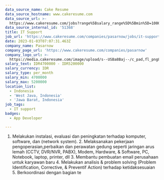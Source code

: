 ```yaml
---
data_source_name: Cake Resume
data_source_hostname: www.cakeresume.com
data_source_url: >-
  https://www.cakeresume.com/jobs?range%5Bsalary_range%5D%5Bmin%5D=1000000&refinementList%5Bprofession%5D%5B0%5D=tech_android-development&refinementList%5Bprofession%5D%5B1%5D=tech_ios-development
data_source_internal_id: '51368'
title: IT Support
job_url: 'https://www.cakeresume.com/companies/pasarnow/jobs/it-support'
date: 2023-01-03T07:07:31.463Z
company_name: Pasarnow
company_page_url: 'https://www.cakeresume.com/companies/pasarnow'
company_logo_url: >-
  https://media.cakeresume.com/image/upload/s--USBa8Baj--/c_pad,fl_png8,h_200,w_200/v1670577503/xqm76aodhekije4e2y4i.png
salary_text: IDR4700000 - IDR5200000
salary_currency: IDR
salary_type: per_month
salary_min: 4700000
salary_max: 5200000
location_list:
  - Indonesia
  - 'West Java, Indonesia'
  - 'Jawa Barat, Indonesia'
job_tags:
  - IT support
badges:
  - App Developer

---
```


1. Melakukan instalasi, evaluasi dan peningkatan terhadap komputer, software, dan (network system). 2. Melaksanakan pekerjaan pengoperasian,perbaikan dan perawatan gedung seperti jaringan arus lemah (CCTV, DVR/NVR, PABX), Modem, Hardware, & Software, PC, Notebook, laptop, printer, dll 3. Membantu pembuatan email perusahaan untuk karyawan baru 4. Melakukan analisis & problem solving (Problem Identification, Corrective, & Preventif Action) terhadap ketidaksesuaian 5. Berkoordinasi dengan bagian te